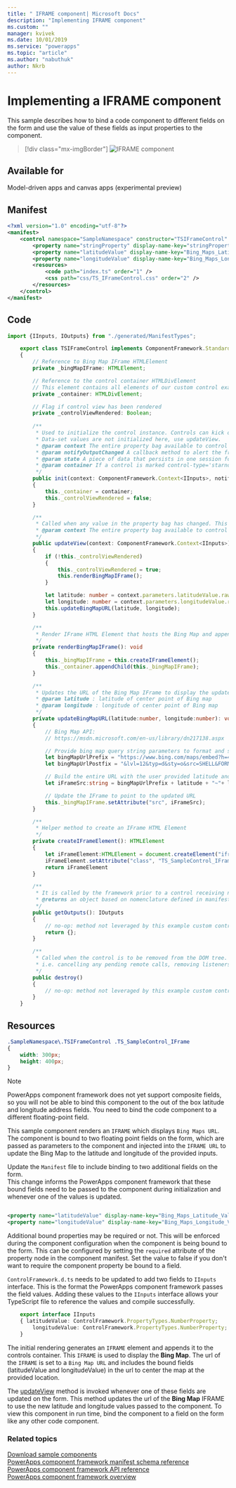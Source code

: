 ```yaml
---
title: " IFRAME component| Microsoft Docs" 
description: "Implementing IFRAME component" 
ms.custom: ""
manager: kvivek
ms.date: 10/01/2019
ms.service: "powerapps"
ms.topic: "article"
ms.author: "nabuthuk" 
author: Nkrb
---
```

# Implementing a IFRAME component

This sample describes how to bind a code component to different fields on the form and use the value of these fields as input properties to the component.  

> [!div class="mx-imgBorder"]
> ![IFRAME component](../media/iframe-control.png "IFRAME component")

## Available for 

Model-driven apps and canvas apps (experimental preview) 

## Manifest

```XML
<?xml version="1.0" encoding="utf-8"?>
<manifest>
	<control namespace="SampleNamespace" constructor="TSIFrameControl" version="1.0.0" display-name-key="TS_IFrameControl_Display_Key" description-key="TS_IFrameControl_Desc_Key" control-type="standard">
		<property name="stringProperty" display-name-key="stringProperty_Display_Key" description-key="stringProperty_Desc_Key" of-type="SingleLine.Text" usage="bound" required="true" />
		<property name="latitudeValue" display-name-key="Bing_Maps_Latitude_Value" description-key="latitude" of-type="FP" usage="bound" required="true" />
		<property name="longitudeValue" display-name-key="Bing_Maps_Longitude_Value" description-key="longitude" of-type="FP" usage="bound" required="true" />
		<resources>
			<code path="index.ts" order="1" />
			<css path="css/TS_IFrameControl.css" order="2" />
		</resources>
	</control>
</manifest>
```

## Code

```TypeScript
import {IInputs, IOutputs} from "./generated/ManifestTypes";

    export class TSIFrameControl implements ComponentFramework.StandardControl<IInputs, IOutputs> 
    {
        // Reference to Bing Map IFrame HTMLElement
        private _bingMapIFrame: HTMLElement;

		// Reference to the control container HTMLDivElement
		// This element contains all elements of our custom control example
        private _container: HTMLDivElement;

        // Flag if control view has been rendered
        private _controlViewRendered: Boolean;
        
		/**
		 * Used to initialize the control instance. Controls can kick off remote server calls and other initialization actions here.
		 * Data-set values are not initialized here, use updateView.
		 * @param context The entire property bag available to control via Context Object; It contains values as set up by the customizer mapped to property names defined in the manifest, as well as utility functions.
		 * @param notifyOutputChanged A callback method to alert the framework that the control has new outputs ready to be retrieved asynchronously.
		 * @param state A piece of data that persists in one session for a single user. Can be set at any point in a controls life cycle by calling 'setControlState' in the Mode interface.
		 * @param container If a control is marked control-type='starndard', it will receive an empty div element within which it can render its content.
		 */
        public init(context: ComponentFramework.Context<IInputs>, notifyOutputChanged: () => void, state: ComponentFramework.Dictionary, container:HTMLDivElement)
        {
            this._container = container;
            this._controlViewRendered = false;
        }

		/**
		 * Called when any value in the property bag has changed. This includes field values, data-sets, global values such as container height and width, offline status, control metadata values such as label, visible, etc.
		 * @param context The entire property bag available to control via Context Object; It contains values as set up by the customizer mapped to names defined in the manifest, as well as utility functions
		 */
        public updateView(context: ComponentFramework.Context<IInputs>)
        {
            if (!this._controlViewRendered)
			{
                this._controlViewRendered = true;
                this.renderBingMapIFrame();
            }

            let latitude: number = context.parameters.latitudeValue.raw!;
            let longitude: number = context.parameters.longitudeValue.raw!;
            this.updateBingMapURL(latitude, longitude);
        }

        /** 
         * Render IFrame HTML Element that hosts the Bing Map and appends the IFrame to the control container 
         */
        private renderBingMapIFrame(): void
        {
            this._bingMapIFrame = this.createIFrameElement();
            this._container.appendChild(this._bingMapIFrame);
        }

        /**
         * Updates the URL of the Bing Map IFrame to display the updated lat/long coordinates
         * @param latitude : latitude of center point of Bing map
         * @param longitude : longitude of center point of Bing map
         */
        private updateBingMapURL(latitude:number, longitude:number): void
        {
            // Bing Map API:
            // https://msdn.microsoft.com/en-us/library/dn217138.aspx

            // Provide bing map query string parameters to format and style map view
            let bingMapUrlPrefix = "https://www.bing.com/maps/embed?h=400&w=300&cp=";
            let bingMapUrlPostfix = "&lvl=12&typ=d&sty=o&src=SHELL&FORM=MBEDV8";

            // Build the entire URL with the user provided latitude and longitude
            let iFrameSrc:string = bingMapUrlPrefix + latitude + "~"+ longitude + bingMapUrlPostfix;

            // Update the IFrame to point to the updated URL
            this._bingMapIFrame.setAttribute("src", iFrameSrc);
        }

        /** 
         * Helper method to create an IFrame HTML Element
         */
        private createIFrameElement(): HTMLElement
        {
            let iFrameElement:HTMLElement = document.createElement("iframe")
			iFrameElement.setAttribute("class", "TS_SampleControl_IFrame");
            return iFrameElement
        }

		/** 
		 * It is called by the framework prior to a control receiving new data. 
		 * @returns an object based on nomenclature defined in manifest, expecting object[s] for property marked as “bound” or “output”
		 */
        public getOutputs(): IOutputs
        {
         	// no-op: method not leveraged by this example custom control
            return {};
        }

		/** 
 		 * Called when the control is to be removed from the DOM tree. Controls should use this call for cleanup.
		 * i.e. cancelling any pending remote calls, removing listeners, etc.
		 */
        public destroy()
        {
            // no-op: method not leveraged by this example custom control
        }
    }
```

## Resources

```css
.SampleNamespace\.TSIFrameControl .TS_SampleControl_IFrame
{
    width: 300px;
    height: 400px;
}
```

> [!NOTE]
> PowerApps component framework does not yet support composite fields, so you will not be able to bind this component to the out of the box latitude and longitude address fields. You need to bind the code component to a different floating-point field.

This sample component renders an `IFRAME` which displays `Bing Maps URL`. The component is bound to two floating point fields on the form, which are passed as parameters to the component and injected into the `IFRAME URL` to update the Bing Map to the latitude and longitude of the provided inputs.  

Update the `Manifest` file to include binding to two additional fields on the form.  
This change informs the PowerApps component framework that these bound fields need to be passed to the component during initialization and whenever one of the values is updated.
  
```xml

<property name="latitudeValue" display-name-key="Bing_Maps_Latitude_Value" description-key="latitude" of-type="FP" usage="bound" required="true" />  
<property name="longitudeValue" display-name-key="Bing_Maps_Longitude_Value" description-key="longitude" of-type="FP" usage="bound" required="true" />  
```

Additional bound properties may be required or not. This will be enforced during the component configuration when the component is being bound to the form. This can be configured by setting the `required` attribute of the property node in the component manifest. Set the value to false if you don't want to require the component property be bound to a field. 
 
`ControlFramework.d.ts` needs to be updated to add two fields to `IInputs` interface. This is the format the PowerApps component framework passes the field values. Adding these values to the `IInputs` interface allows your TypeScript file to reference the values and compile successfully.  

```TypeScript
    export interface IInputs 
    { latitudeValue: ControlFramework.PropertyTypes.NumberProperty;  
        longitudeValue: ControlFramework.PropertyTypes.NumberProperty;  
    }  
 ```

The initial rendering generates an `IFRAME` element and appends it to the controls container. This `IFRAME` is used to display the **Bing Map**. The url of the `IFRAME` is set to a `Bing Map URL` and includes the bound fields (latitudeValue and longitudeValue) in the url to center the map at the provided location. 

The [updateView](../reference/control/updateview.md) method is invoked whenever one of these fields are updated on the form. This method updates the url of the **Bing Map** IFRAME to use the new latitude and longitude values passed to the component. To view this component in run time, bind the component to a field on the form like any other code component.

### Related topics

[Download sample components](https://go.microsoft.com/fwlink/?linkid=2088525)<br/>
[PowerApps component framework manifest schema reference](../manifest-schema-reference/index.md)<br />
[PowerApps component framework API reference](../reference/index.md)<br />
[PowerApps component framework overview](../overview.md)
